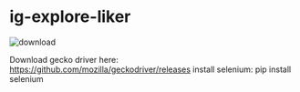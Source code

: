 # ig-explore-liker
![download](https://i.imgur.com/UlRBJTD.png)

Download gecko driver here: https://github.com/mozilla/geckodriver/releases
install selenium: pip install selenium
